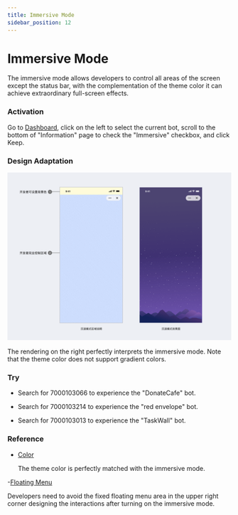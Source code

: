 ```yaml
---
title: Immersive Mode
sidebar_position: 12
---
```


# Immersive Mode

The immersive mode allows developers to control all areas of the screen except the status bar, with the complementation of the theme color it can achieve extraordinary full-screen effects.

### Activation

Go to [Dashboard](/dashboard), click on the left to select the current bot, scroll to the bottom of "Information" page to check the "Immersive" checkbox, and click Keep.

### Design Adaptation

![TODO: English Version Img, Immersive Mode](./immersive-mode.png)

The rendering on the right perfectly interprets the immersive mode. Note that the theme color does not support gradient colors.


### Try

- Search for 7000103066 to experience the "DonateCafe" bot.

- Search for 7000103214 to experience the "red envelope" bot.
  
- Search for 7000103013 to experience the "TaskWall" bot.

### Reference

- [Color](./color)

  The theme color is perfectly matched with the immersive mode.

-[Floating Menu](./floating-menu)

  Developers need to avoid the fixed floating menu area in the upper right corner designing the interactions after turning on the immersive mode.
